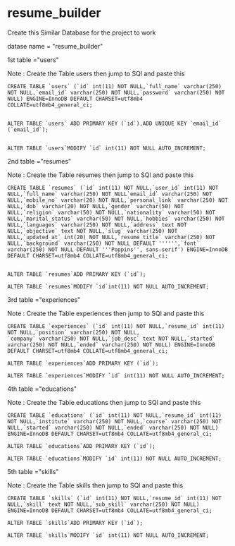 ﻿# resume_builder


Create this Similar Database for the project to work 

datase name  = "resume_builder"


1st table ="users" 

Note : Create the Table users then jump to SQl and paste this 


    CREATE TABLE `users` (`id` int(11) NOT NULL,`full_name` varchar(250) NOT NULL,`email_id` varchar(250) NOT NULL,`password` varchar(250) NOT NULL) ENGINE=InnoDB DEFAULT CHARSET=utf8mb4 COLLATE=utf8mb4_general_ci;


    ALTER TABLE `users` ADD PRIMARY KEY (`id`),ADD UNIQUE KEY `email_id` (`email_id`);


    ALTER TABLE `users`MODIFY `id` int(11) NOT NULL AUTO_INCREMENT;



2nd table ="resumes"

Note : Create the Table resumes then jump to SQl and paste this 

    CREATE TABLE `resumes` (`id` int(11) NOT NULL,`user_id` int(11) NOT NULL,`full_name` varchar(250) NOT NULL`email_id` varchar(250) NOT NULL,`mobile_no` varchar(20) NOT NULL,`personal_link` varchar(250) NOT NULL,`dob` varchar(20) NOT NULL,`gender` varchar(50) NOT NULL,`religion` varchar(50) NOT NULL,`nationality` varchar(50) NOT NULL,`marital_status` varchar(50) NOT NULL,`hobbies` varchar(250) NOT NULL,`languages` varchar(250) NOT NULL,`address` text NOT NULL,`objective` text NOT NULL,`slug` varchar(250) NOT NULL,`updated_at` int(20) NOT NULL,`resume_title` varchar(250) NOT NULL,`background` varchar(250) NOT NULL DEFAULT '''''',`font` varchar(250) NOT NULL DEFAULT '''Poppins'', sans-serif') ENGINE=InnoDB DEFAULT CHARSET=utf8mb4 COLLATE=utf8mb4_general_ci;
    
    
    ALTER TABLE `resumes`ADD PRIMARY KEY (`id`);
    
    ALTER TABLE `resumes`MODIFY `id`int(11) NOT NULL AUTO_INCREMENT;



3rd table ="experiences"

Note : Create the Table experiences then jump to SQl and paste this 

    CREATE TABLE `experiences` (`id` int(11) NOT NULL,`resume_id` int(11) NOT NULL,`position` varchar(250) NOT NULL,
    `company` varchar(250) NOT NULL,`job_desc` text NOT NULL,`started` varchar(250) NOT NULL,`ended` varchar(250) NOT NULL) ENGINE=InnoDB DEFAULT CHARSET=utf8mb4 COLLATE=utf8mb4_general_ci;
    
    ALTER TABLE `experiences`ADD PRIMARY KEY (`id`);
    
    ALTER TABLE `experiences`MODIFY `id` int(11) NOT NULL AUTO_INCREMENT;


4th table ="educations"

Note : Create the Table educations then jump to SQl and paste this 

    CREATE TABLE `educations` (`id` int(11) NOT NULL,`resume_id` int(11) NOT NULL,`institute` varchar(250) NOT NULL,`course` varchar(250) NOT NULL,`started` varchar(250) NOT NULL,`ended` varchar(250) NOT NULL) ENGINE=InnoDB DEFAULT CHARSET=utf8mb4 COLLATE=utf8mb4_general_ci;
    
    ALTER TABLE `educations`ADD PRIMARY KEY (`id`);
    
    ALTER TABLE `educations`MODIFY `id` int(11) NOT NULL AUTO_INCREMENT;


5th table ="skills"

Note : Create the Table skills then jump to SQl and paste this 

    CREATE TABLE `skills` (`id` int(11) NOT NULL,`resume_id` int(11) NOT NULL,`skill` text NOT NULL,`sub_skill` varchar(250) NOT NULL) ENGINE=InnoDB DEFAULT CHARSET=utf8mb4 COLLATE=utf8mb4_general_ci;
    
    ALTER TABLE `skills`ADD PRIMARY KEY (`id`);
    
    ALTER TABLE `skills`MODIFY `id` int(11) NOT NULL AUTO_INCREMENT;

